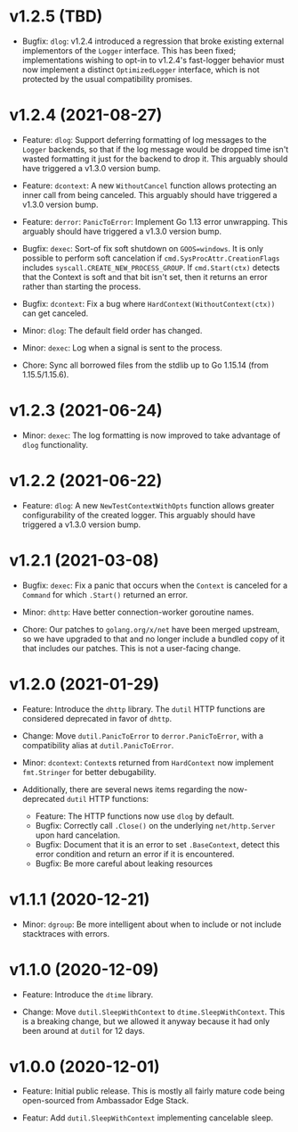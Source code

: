 # v1.2.5 (TBD)

 - Bugfix: `dlog`: v1.2.4 introduced a regression that broke existing
   external implementors of the `Logger` interface.  This has been
   fixed; implementations wishing to opt-in to v1.2.4's fast-logger
   behavior must now implement a distinct `OptimizedLogger` interface,
   which is not protected by the usual compatibility promises.

# v1.2.4 (2021-08-27)

 - Feature: `dlog`: Support deferring formatting of log messages to
   the `Logger` backends, so that if the log message would be dropped
   time isn't wasted formatting it just for the backend to drop it.
   This arguably should have triggered a v1.3.0 version bump.

 - Feature: `dcontext`: A new `WithoutCancel` function allows
   protecting an inner call from being canceled.  This arguably should
   have triggered a v1.3.0 version bump.

 - Feature: `derror`: `PanicToError`: Implement Go 1.13 error
   unwrapping.  This arguably should have triggered a v1.3.0 version
   bump.

 - Bugfix: `dexec`: Sort-of fix soft shutdown on `GOOS=windows`.  It
   is only possible to perform soft cancelation if
   `cmd.SysProcAttr.CreationFlags` includes
   `syscall.CREATE_NEW_PROCESS_GROUP`.  If `cmd.Start(ctx)` detects
   that the Context is soft and that bit isn't set, then it returns an
   error rather than starting the process.

 - Bugfix: `dcontext`: Fix a bug where
   `HardContext(WithoutContext(ctx))` can get canceled.

 - Minor: `dlog`: The default field order has changed.

 - Minor: `dexec`: Log when a signal is sent to the process.

 - Chore: Sync all borrowed files from the stdlib up to Go 1.15.14
   (from 1.15.5/1.15.6).

# v1.2.3 (2021-06-24)

 - Minor: `dexec`: The log formatting is now improved to take
   advantage of `dlog` functionality.

# v1.2.2 (2021-06-22)

 - Feature: `dlog`: A new `NewTestContextWithOpts` function allows
   greater configurability of the created logger.  This arguably
   should have triggered a v1.3.0 version bump.

# v1.2.1 (2021-03-08)

 - Bugfix: `dexec`: Fix a panic that occurs when the `Context` is
   canceled for a `Command` for which `.Start()` returned an error.

 - Minor: `dhttp`: Have better connection-worker goroutine names.

 - Chore: Our patches to `golang.org/x/net` have been merged upstream,
   so we have upgraded to that and no longer include a bundled copy of
   it that includes our patches.  This is not a user-facing change.

# v1.2.0 (2021-01-29)

 - Feature: Introduce the `dhttp` library.  The `dutil` HTTP functions
   are considered deprecated in favor of `dhttp`.

 - Change: Move `dutil.PanicToError` to `derror.PanicToError`, with a
   compatibility alias at `dutil.PanicToError`.

 - Minor: `dcontext`: `Context`s returned from `HardContext` now
   implement `fmt.Stringer` for better debugability.

 - Additionally, there are several news items regarding the
   now-deprecated `dutil` HTTP functions:

    + Feature: The HTTP functions now use `dlog` by default.
    + Bugfix: Correctly call `.Close()` on the underlying
      `net/http.Server` upon hard cancelation.
    + Bugfix: Document that it is an error to set `.BaseContext`, detect
      this error condition and return an error if it is encountered.
    + Bugfix: Be more careful about leaking resources

# v1.1.1 (2020-12-21)

 - Minor: `dgroup`: Be more intelligent about when to include or not
   include stacktraces with errors.

# v1.1.0 (2020-12-09)

 - Feature: Introduce the `dtime` library.

 - Change: Move `dutil.SleepWithContext` to `dtime.SleepWithContext`.
   This is a breaking change, but we allowed it anyway because it had
   only been around at `dutil` for 12 days.

# v1.0.0 (2020-12-01)

 - Feature: Initial public release.  This is mostly all fairly mature
   code being open-sourced from Ambassador Edge Stack.

 - Featur: Add `dutil.SleepWithContext` implementing cancelable
   sleep.
